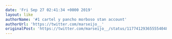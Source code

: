 ```yaml
---
date: 'Fri Sep 27 02:41:34 +0000 2019'
layout: like
authorName: '#1 cartel y pancho morboso stan account'
authorUrl: 'https://twitter.com/marseijo__'
originalPost: 'https://twitter.com/marseijo__/status/1177412936555540480'
---
```

